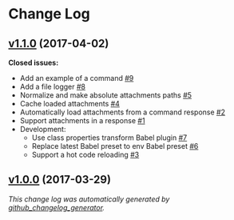 # Change Log

## [v1.1.0](https://github.com/thewizardplusplus/vk-bot/tree/v1.1.0) (2017-04-02)

**Closed issues:**

- Add an example of a command [\#9](https://github.com/thewizardplusplus/vk-bot/issues/9)
- Add a file logger [\#8](https://github.com/thewizardplusplus/vk-bot/issues/8)
- Normalize and make absolute attachments paths [\#5](https://github.com/thewizardplusplus/vk-bot/issues/5)
- Cache loaded attachments [\#4](https://github.com/thewizardplusplus/vk-bot/issues/4)
- Automatically load attachments from a command response [\#2](https://github.com/thewizardplusplus/vk-bot/issues/2)
- Support attachments in a response [\#1](https://github.com/thewizardplusplus/vk-bot/issues/1)
- Development:
    - Use class properties transform Babel plugin [\#7](https://github.com/thewizardplusplus/vk-bot/issues/7)
    - Replace latest Babel preset to env Babel preset [\#6](https://github.com/thewizardplusplus/vk-bot/issues/6)
    - Support a hot code reloading [\#3](https://github.com/thewizardplusplus/vk-bot/issues/3)

## [v1.0.0](https://github.com/thewizardplusplus/vk-bot/tree/v1.0.0) (2017-03-29)

*This change log was automatically generated by [github_changelog_generator](https://github.com/skywinder/Github-Changelog-Generator).*
